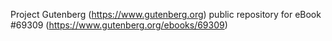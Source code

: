 Project Gutenberg (https://www.gutenberg.org) public repository for
eBook #69309 (https://www.gutenberg.org/ebooks/69309)
